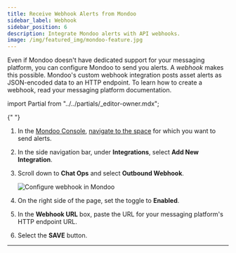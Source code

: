 ```yaml
---
title: Receive Webhook Alerts from Mondoo
sidebar_label: Webhook
sidebar_position: 6
description: Integrate Mondoo alerts with API webhooks.
image: /img/featured_img/mondoo-feature.jpg
---
```


Even if Mondoo doesn't have dedicated support for your messaging platform, you can configure Mondoo to send you alerts. A _webhook_ makes this possible. Mondoo's custom webhook integration posts asset alerts as JSON-encoded data to an HTTP endpoint. To learn how to create a webhook, read your messaging platform documentation.

import Partial from "../../partials/_editor-owner.mdx";

<Partial />{" "}

1. In the [Mondoo Console](https://console.mondoo.com), [navigate to the space](/platform/start/navigate) for which you want to send alerts.

2. In the side navigation bar, under **Integrations**, select **Add New Integration**.

3. Scroll down to **Chat Ops** and select **Outbound Webhook**.

   ![Configure webhook in Mondoo](/img/platform/maintain/alerting/webhook/webhook-mondoo-configure.png)

4. On the right side of the page, set the toggle to **Enabled**.

5. In the **Webhook URL** box, paste the URL for your messaging platform's HTTP endpoint URL.

6. Select the **SAVE** button.

---

